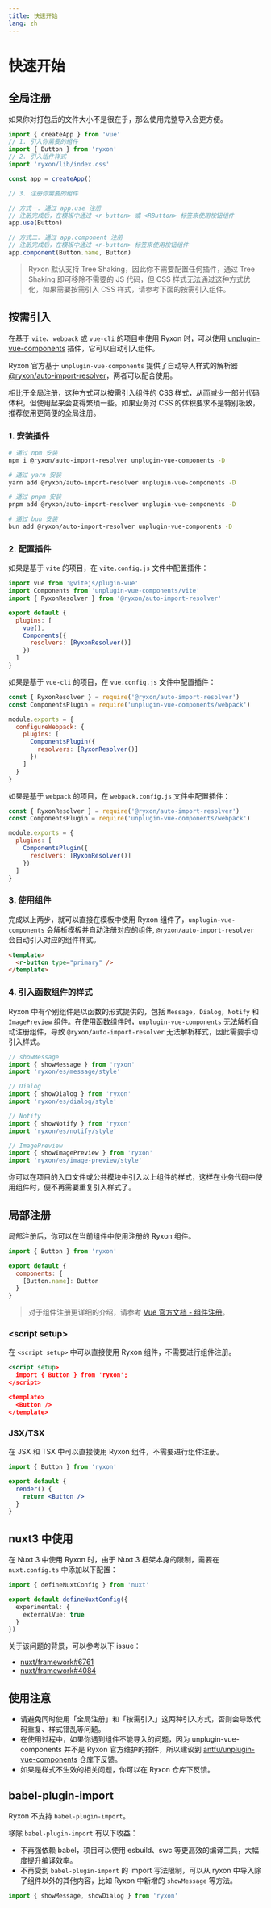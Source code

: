 ```yaml
---
title: 快速开始
lang: zh
---
```


# 快速开始

## 全局注册

如果你对打包后的文件大小不是很在乎，那么使用完整导入会更方便。

```js
import { createApp } from 'vue'
// 1. 引入你需要的组件
import { Button } from 'ryxon'
// 2. 引入组件样式
import 'ryxon/lib/index.css'

const app = createApp()

// 3. 注册你需要的组件

// 方式一. 通过 app.use 注册
// 注册完成后，在模板中通过 <r-button> 或 <RButton> 标签来使用按钮组件
app.use(Button)

// 方式二. 通过 app.component 注册
// 注册完成后，在模板中通过 <r-button> 标签来使用按钮组件
app.component(Button.name, Button)
```

> Ryxon 默认支持 Tree Shaking，因此你不需要配置任何插件，通过 Tree Shaking 即可移除不需要的 JS 代码，但 CSS 样式无法通过这种方式优化，如果需要按需引入 CSS 样式，请参考下面的按需引入组件。

## 按需引入

在基于 `vite`、`webpack` 或 `vue-cli` 的项目中使用 Ryxon 时，可以使用 [unplugin-vue-components](https://github.com/antfu/unplugin-vue-components) 插件，它可以自动引入组件。

Ryxon 官方基于 `unplugin-vue-components` 提供了自动导入样式的解析器 [@ryxon/auto-import-resolver](https://github.com/PeterPanY/ryxon/tree/master/packages/auto-import-resolver)，两者可以配合使用。

相比于全局注册，这种方式可以按需引入组件的 CSS 样式，从而减少一部分代码体积，但使用起来会变得繁琐一些。如果业务对 CSS 的体积要求不是特别极致，推荐使用更简便的全局注册。

### 1. 安装插件

```bash
# 通过 npm 安装
npm i @ryxon/auto-import-resolver unplugin-vue-components -D

# 通过 yarn 安装
yarn add @ryxon/auto-import-resolver unplugin-vue-components -D

# 通过 pnpm 安装
pnpm add @ryxon/auto-import-resolver unplugin-vue-components -D

# 通过 bun 安装
bun add @ryxon/auto-import-resolver unplugin-vue-components -D
```

### 2. 配置插件

如果是基于 `vite` 的项目，在 `vite.config.js` 文件中配置插件：

```js
import vue from '@vitejs/plugin-vue'
import Components from 'unplugin-vue-components/vite'
import { RyxonResolver } from '@ryxon/auto-import-resolver'

export default {
  plugins: [
    vue(),
    Components({
      resolvers: [RyxonResolver()]
    })
  ]
}
```

如果是基于 `vue-cli` 的项目，在 `vue.config.js` 文件中配置插件：

```js
const { RyxonResolver } = require('@ryxon/auto-import-resolver')
const ComponentsPlugin = require('unplugin-vue-components/webpack')

module.exports = {
  configureWebpack: {
    plugins: [
      ComponentsPlugin({
        resolvers: [RyxonResolver()]
      })
    ]
  }
}
```

如果是基于 `webpack` 的项目，在 `webpack.config.js` 文件中配置插件：

```js
const { RyxonResolver } = require('@ryxon/auto-import-resolver')
const ComponentsPlugin = require('unplugin-vue-components/webpack')

module.exports = {
  plugins: [
    ComponentsPlugin({
      resolvers: [RyxonResolver()]
    })
  ]
}
```

### 3. 使用组件

完成以上两步，就可以直接在模板中使用 Ryxon 组件了，`unplugin-vue-components` 会解析模板并自动注册对应的组件, `@ryxon/auto-import-resolver` 会自动引入对应的组件样式。

```html
<template>
  <r-button type="primary" />
</template>
```

### 4. 引入函数组件的样式

Ryxon 中有个别组件是以函数的形式提供的，包括 `Message`，`Dialog`，`Notify` 和 `ImagePreview` 组件。在使用函数组件时，`unplugin-vue-components` 无法解析自动注册组件，导致 `@ryxon/auto-import-resolver` 无法解析样式，因此需要手动引入样式。

```js
// showMessage
import { showMessage } from 'ryxon'
import 'ryxon/es/message/style'

// Dialog
import { showDialog } from 'ryxon'
import 'ryxon/es/dialog/style'

// Notify
import { showNotify } from 'ryxon'
import 'ryxon/es/notify/style'

// ImagePreview
import { showImagePreview } from 'ryxon'
import 'ryxon/es/image-preview/style'
```

你可以在项目的入口文件或公共模块中引入以上组件的样式，这样在业务代码中使用组件时，便不再需要重复引入样式了。

## 局部注册

局部注册后，你可以在当前组件中使用注册的 Ryxon 组件。

```js
import { Button } from 'ryxon'

export default {
  components: {
    [Button.name]: Button
  }
}
```

> 对于组件注册更详细的介绍，请参考 [Vue 官方文档 - 组件注册](https://cn.vuejs.org/guide/components/registration.html)。

### \<script setup\>

在 `<script setup>` 中可以直接使用 Ryxon 组件，不需要进行组件注册。

```xml
<script setup>
  import { Button } from 'ryxon';
</script>

<template>
  <Button />
</template>
```

### JSX/TSX

在 JSX 和 TSX 中可以直接使用 Ryxon 组件，不需要进行组件注册。

```jsx
import { Button } from 'ryxon'

export default {
  render() {
    return <Button />
  }
}
```

## nuxt3 中使用

在 Nuxt 3 中使用 Ryxon 时，由于 Nuxt 3 框架本身的限制，需要在 `nuxt.config.ts` 中添加以下配置：

```ts
import { defineNuxtConfig } from 'nuxt'

export default defineNuxtConfig({
  experimental: {
    externalVue: true
  }
})
```

关于该问题的背景，可以参考以下 issue：

- [nuxt/framework#6761](https://github.com/nuxt/framework/issues/6761)
- [nuxt/framework#4084](https://github.com/nuxt/framework/issues/4084)

## 使用注意

- 请避免同时使用「全局注册」和「按需引入」这两种引入方式，否则会导致代码重复、样式错乱等问题。
- 在使用过程中，如果你遇到组件不能导入的问题，因为 unplugin-vue-components 并不是 Ryxon 官方维护的插件，所以建议到 [antfu/unplugin-vue-components](https://github.com/antfu/unplugin-vue-components) 仓库下反馈。
- 如果是样式不生效的相关问题，你可以在 Ryxon 仓库下反馈。

## babel-plugin-import

Ryxon 不支持 `babel-plugin-import`。

移除 `babel-plugin-import` 有以下收益：

- 不再强依赖 babel，项目可以使用 esbuild、swc 等更高效的编译工具，大幅度提升编译效率。
- 不再受到 `babel-plugin-import` 的 import 写法限制，可以从 ryxon 中导入除了组件以外的其他内容，比如 Ryxon 中新增的 `showMessage` 等方法。

```ts
import { showMessage, showDialog } from 'ryxon'
```
